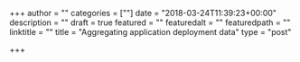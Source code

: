 +++
author = ""
categories = [""]
date = "2018-03-24T11:39:23+00:00"
description = ""
draft = true
featured = ""
featuredalt = ""
featuredpath = ""
linktitle = ""
title = "Aggregating application deployment data"
type = "post"

+++
